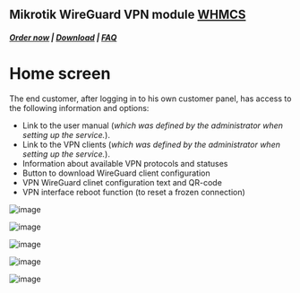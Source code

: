 ## Mikrotik WireGuard VPN module **[WHMCS](https://puqcloud.com/link.php?id=77)** 

#####  [Order now](https://puqcloud.com/index.php?rp=/store/whmcs-module-mikrotik-wireguard-vpn) | [Download](https://download.puqcloud.com/WHMCS/servers/PUQ_WHMCS-Mikrotik-WireGuard-VPN/) | [FAQ](https://faq.puqcloud.com/)

# Home screen

The end customer, after logging in to his own customer panel, has access to the following information and options:
 
- Link to the user manual (*which was defined by the administrator when setting up the service.*).
- Link to the VPN clients (*which was defined by the administrator when setting up the service.*).
- Information about available VPN protocols and statuses
- Button to download WireGuard client configuration
- VPN WireGuard clinet configuration text and QR-code
- VPN interface reboot function (to reset a frozen connection)

![image](https://github.com/PUQ-sp-z-o-o/WHMCS-Module-Mikrotik-Wireguard-VPN/assets/81689153/a786d9a8-e281-435b-9cdb-4f687d158bdd)

![image](https://github.com/PUQ-sp-z-o-o/WHMCS-Module-Mikrotik-Wireguard-VPN/assets/81689153/8eb9285d-59e2-4a2e-b9b5-3ba669c26a22)

![image](https://github.com/PUQ-sp-z-o-o/WHMCS-Module-Mikrotik-Wireguard-VPN/assets/81689153/c26a8fc5-53ba-415f-9427-02ebc9b32d2c)

![image](https://github.com/PUQ-sp-z-o-o/WHMCS-Module-Mikrotik-Wireguard-VPN/assets/81689153/2dcd4e08-720d-422d-ba7b-b2d2eaec3992)

![image](https://github.com/PUQ-sp-z-o-o/WHMCS-Module-Mikrotik-Wireguard-VPN/assets/81689153/8cacf8f3-d568-4c03-9ff3-aa4b362ccf78)
